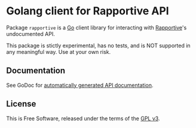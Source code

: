 # Golang client for Rapportive API

Package `rapportive` is a [Go][] client library for interacting with
[Rapportive][]'s undocumented API.  

This package is stictly experimental, has no tests, and is NOT supported in any
meaningful way.  Use at your own risk.


## Documentation

See GoDoc for [automatically generated API documentation][godoc].


## License

This is Free Software, released under the terms of the [GPL v3][].


[Go]:           http://golang.org
[Rapportive]:   https://rapportive.com/
[godoc]:        http://godoc.org/github.com/jmcvetta/rapportive
[GPL v3]:       http://www.gnu.org/copyleft/gpl.html
